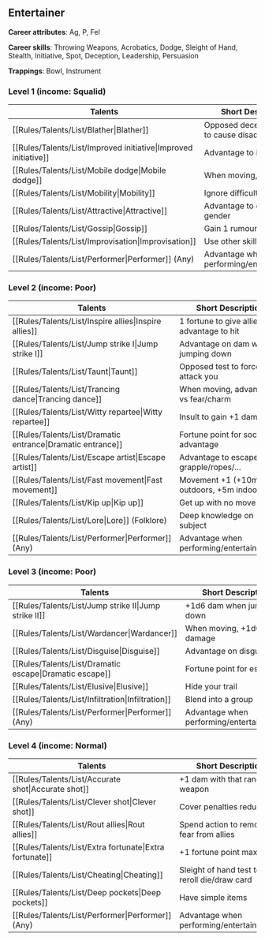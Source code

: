 
## Entertainer

**Career attributes**: Ag, P, Fel

**Career skills**: Throwing Weapons, Acrobatics, Dodge, Sleight of Hand, Stealth, Initiative, Spot, Deception, Leadership, Persuasion

**Trappings**: Bowl, Instrument

### Level 1 (income: Squalid)

| Talents | Short Description |
| --- | --- |
| [[Rules/Talents/List/Blather\|Blather]] | Opposed deception/logic to cause disadvantage |
| [[Rules/Talents/List/Improved initiative\|Improved initiative]] | Advantage to initiative |
| [[Rules/Talents/List/Mobile dodge\|Mobile dodge]] | When moving, +1 dodge |
| [[Rules/Talents/List/Mobility\|Mobility]] | Ignore difficult terrain |
| [[Rules/Talents/List/Attractive\|Attractive]] | Advantage to charm other gender |
| [[Rules/Talents/List/Gossip\|Gossip]] | Gain 1 rumour/session |
| [[Rules/Talents/List/Improvisation\|Improvisation]] | Use other skill if narrated |
| [[Rules/Talents/List/Performer\|Performer]] (Any) | Advantage when performing/entertaining/art |


### Level 2 (income: Poor)

| Talents | Short Description |
| --- | --- |
| [[Rules/Talents/List/Inspire allies\|Inspire allies]] | 1 fortune to give allies advantage to hit |
| [[Rules/Talents/List/Jump strike I\|Jump strike I]] | Advantage on dam when jumping down |
| [[Rules/Talents/List/Taunt\|Taunt]] | Opposed test to force to attack you |
| [[Rules/Talents/List/Trancing dance\|Trancing dance]] | When moving, advantage vs fear/charm |
| [[Rules/Talents/List/Witty repartee\|Witty repartee]] | Insult to gain +1 damage |
| [[Rules/Talents/List/Dramatic entrance\|Dramatic entrance]] | Fortune point for social advantage |
| [[Rules/Talents/List/Escape artist\|Escape artist]] | Advantage to escape grapple/ropes/... |
| [[Rules/Talents/List/Fast movement\|Fast movement]] | Movement +1 (+10m outdoors, +5m indoors) |
| [[Rules/Talents/List/Kip up\|Kip up]] | Get up with no move |
| [[Rules/Talents/List/Lore\|Lore]] (Folklore) | Deep knowledge on subject |
| [[Rules/Talents/List/Performer\|Performer]] (Any) | Advantage when performing/entertaining/art |


### Level 3 (income: Poor)

| Talents | Short Description |
| --- | --- |
| [[Rules/Talents/List/Jump strike II\|Jump strike II]] | +1d6 dam when jumping down |
| [[Rules/Talents/List/Wardancer\|Wardancer]] | When moving, +1d6 melee damage |
| [[Rules/Talents/List/Disguise\|Disguise]] | Advantage on disguise |
| [[Rules/Talents/List/Dramatic escape\|Dramatic escape]] | Fortune point for escape |
| [[Rules/Talents/List/Elusive\|Elusive]] | Hide your trail |
| [[Rules/Talents/List/Infiltration\|Infiltration]] | Blend into a group |
| [[Rules/Talents/List/Performer\|Performer]] (Any) | Advantage when performing/entertaining/art |


### Level 4 (income: Normal)

| Talents | Short Description |
| --- | --- |
| [[Rules/Talents/List/Accurate shot\|Accurate shot]] | +1 dam with that ranged weapon |
| [[Rules/Talents/List/Clever shot\|Clever shot]] | Cover penalties reduced |
| [[Rules/Talents/List/Rout allies\|Rout allies]] | Spend action to remove fear from allies |
| [[Rules/Talents/List/Extra fortunate\|Extra fortunate]] | +1 fortune point max |
| [[Rules/Talents/List/Cheating\|Cheating]] | Sleight of hand test to reroll die/draw card |
| [[Rules/Talents/List/Deep pockets\|Deep pockets]] | Have simple items |
| [[Rules/Talents/List/Performer\|Performer]] (Any) | Advantage when performing/entertaining/art |


